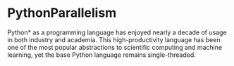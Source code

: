 # PythonParallelism
Python* as a programming language has enjoyed nearly a decade of usage in both industry and academia. This high-productivity language has been one of the most popular abstractions to scientific computing and machine learning, yet the base Python language remains single-threaded.
